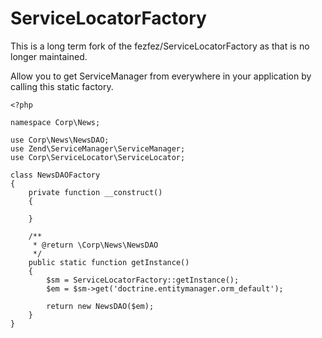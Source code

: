 # ServiceLocatorFactory

This is a long term fork of the fezfez/ServiceLocatorFactory as that is no longer maintained.

Allow you to get ServiceManager from everywhere in your application by calling this static factory.

    <?php

    namespace Corp\News;

    use Corp\News\NewsDAO;
    use Zend\ServiceManager\ServiceManager;
    use Corp\ServiceLocator\ServiceLocator;

    class NewsDAOFactory
    {
        private function __construct()
        {
            
        }
    
        /**
         * @return \Corp\News\NewsDAO
         */
        public static function getInstance()
        {
            $sm = ServiceLocatorFactory::getInstance();
            $em = $sm->get('doctrine.entitymanager.orm_default');
    
            return new NewsDAO($em);
        }
    }
